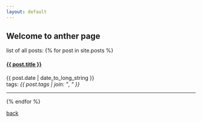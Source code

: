 ```yaml
---
layout: default
---
```


## Welcome to anther page

list of all posts:
{% for post in site.posts %}
  <article>
    <h4>
      <a href="{{ post.url }}">
        {{ post.title }}
      </a>
    </h4>
    <time datetime="{{ post.date | date: "%Y-%m-%d" }}">{{ post.date | date_to_long_string }}</time>
    <br>
    tags: <em>{{ post.tags | join: "</em>, <em>" }}</em>
  </article>
  <hr>
{% endfor %}


[back](../)